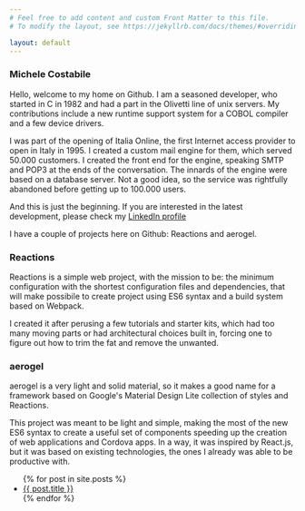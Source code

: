 ```yaml
---
# Feel free to add content and custom Front Matter to this file.
# To modify the layout, see https://jekyllrb.com/docs/themes/#overriding-theme-defaults

layout: default
---
```

### Michele Costabile
Hello, welcome to my home on Github. I am a seasoned developer, who started in C in 1982 and had a part in the Olivetti line of unix servers. My contributions include a new runtime support system for a COBOL compiler and a few device drivers.

I was part of the opening of Italia Online, the first Internet access provider to open in Italy in 1995. I created a custom mail engine for them, which served 50.000 customers. I created the front end for the engine, speaking SMTP and POP3 at the ends of the conversation. The innards of the engine were based on a database server. Not a good idea, so the service was rightfully abandoned before getting up to 100.000 users.

And this is just the beginning. If you are interested in the latest development, please check my [LinkedIn profile](www.linkedin.com/in/cosmicwww.linkedin.com/in/cosmic)

I have a couple of projects here on Github: Reactions and aerogel.

### Reactions
Reactions is a simple web project, with the mission to be: the minimum configuration with the shortest configuration files and dependencies, that will make possibile to create project using ES6 syntax and a build system based on Webpack.

I created it after perusing a few tutorials and starter kits, which had too many moving parts or had architectural choices built in, forcing one to figure out how to trim the fat and remove the unwanted.

### aerogel
aerogel is a very light and solid material, so it makes a good name for a framework based on Google's Material Design Lite collection of styles and Reactions.

This project was meant to be light and simple, making the most of the new ES6 syntax to create a useful set of components speeding up the creation of web applications and Cordova apps. In a way, it was inspired by React.js, but it was based on existing technologies, the ones I already was able to be productive with.

<ul>
  {% for post in site.posts %}
    <li>
      <a href="{{ post.url }}">{{ post.title }}</a>
    </li>
  {% endfor %}
</ul>